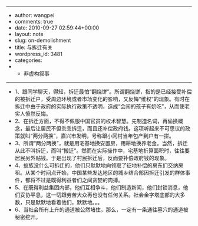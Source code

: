- ---
- author: wangpei
- comments: true
- date: 2010-09-27 02:59:44+00:00
- layout: note
- slug: on-demolishment
- title: 与拆迁有关
- wordpress_id: 3481
- categories:
- - 非虚构叙事
- ---
- 1、跟同学聊天，得知，拆迁最怕“翻烧饼”。所谓翻烧饼，指的是已经接受补偿的被拆迁户，受周边环境或者市场变化的影响，又反悔“维权”的现象。有时在拆迁中由于政府的实际执行政策不透明，造成“会闹的孩子有奶吃”，从而使老实人愤然反悔。
- 2、在拆迁方面，不得不佩服中国官员的权术智慧。先制造名词，再偷换概念，最后让居民不但乖乖拆迁，而且还补偿政府钱。这项听起来不可思议的政策就叫“两分两换”，嘉兴市发明，号称跟小冈村当年包产到户有一拼。
- 3、所谓“两分两换”，就是用宅基地换安置房，用耕地换养老金。当然，拆迁从此不叫拆迁，而叫“搬迁”。然而在实际操作中，宅基地折算面积时，往往要居民另外贴钱。于是出现了村民拆迁后，反而要补偿政府钱的现象。
- 4、蚁族没什么可拆迁的，他们只默默地向领取了征地补偿的房东们交纳房租。从某个时间点开始，中国某些发达地区的城乡结合部因拆迁引发的群体事件，都将不过是既得利益者们之间贪婪的肉搏。
- 5、在既得利益集团内部，他们互相争斗，他们制造新闻，他们封锁消息，他们妥协平息，这一切跟劳苦大众再也没有任何关系。社会金字塔底部的大多数，只是默默地看着他们，默默地。。。
- 6、当社会所有上升的通道被公然堵住，那么，一定有一条通往墓穴的通道被秘密挖开。
